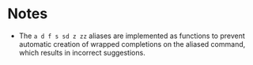 # Notes
* The `a d f s sd z zz` aliases are implemented as functions to prevent automatic creation of wrapped completions on the aliased command, which results in incorrect suggestions.
